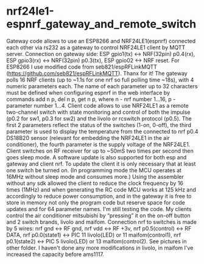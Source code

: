# nrf24le1-espnrf_gateway_and_remote_switch

  Gateway code allows to use an ESP8266 and NRF24LE1(espnrf) connected each other via rs232 as a gateway to control NRF24LE1 client
by MQTT server. Connection on gateway side: ESP gpio1(tx) <-> NRF(32pin) p0.4(rx), ESP gpio3(rx) <-> NRF(32pin) p0.3(tx),
ESP gpio02 <-> NRF reset.
  For ESP8266 I use modified code from seb821/espRFLinkMQTT (https://github.com/seb821/espRFLinkMQTT). Thanx for it!
  The gateway polls 16 NRF clients (up to ~1.1s for one nrf so full polling time ~18s), with 4 numeric parameters each. The name
of each parameter up to 32 characters must be defined when configuring espnrf  in the web interface by commands add n p, del n p,
get n p, where n - nrf number 1...16, p - parameter number 1...4. 
  Client code allows to use NRF24LE1 as a remote two-channel switch with state monitoring and control of both the impulse (p0.2
for sw1, p0.3 for sw2) and the livolo or rcswitch protocol (p0.5). The first 2 parameters reflect the status of the switches (1-on,
0-off), the third parameter is used to display the temperature from the connected to nrf p0.4 DS18B20 sensor (relevant for embedding
the NRF24LE1 in the air conditioner), the fourth parameter is the supply voltage of the NRF24LE1. Client switches on RF receiver for
up to ~50mS two times per second then goes sleep mode.
  A software update is also supported for both esp and gateway and client nrf. To update the client it is only necessary that
at least one switch be turned on. (In programming mode the MCU operates at 16MHz without sleep mode and consumes more.)
  Using the assembler without any sdk allowed the client to reduce the clock frequency by 16 times (1MHz) and when generating the
RC code MCU works at 125 kHz and accordingly to reduce power consumption, and in the gateway it is free to store in memory not only
the program code but reserve space for code updates and for 64 parameter names. I'm still testing the code. My clients control
the air conditioner mitsubishi by “pressing” it on the on-off button and 2 switch brands, livolo and maifom. Connection nrf to
switches is made by 5 wires: nrf gnd <-> RF gnd, nrf vdd <-> RF +3v,  nrf p0.5(control) <-> RF DATA, nrf p0.0(state1) <-> PIC 11
livolo(LED) or 11 maifom(control1), nrf p0.1(state2) <-> PIC 5 livolo(LED) or 13 maifom(control2). See pictures in other folder.
I haven't done any more modifications in livolo, in maifom I've increased the capacity before ams1117.

